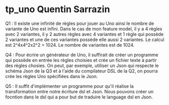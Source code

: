# tp_uno Quentin Sarrazin


Q1 : Il existe une infinité de règles pour jouer au Uno ainsi le nombre de variante de Uno est infini. Dans le cas de mon feature model, il y a 4 règles avec 2 variantes, il y 2 autres règles avec 4 variantes et 1 règle qui possède 2 variantes et une de ces variantes possède elle aussi 2 variantes. Le calcul est 2^4x4^2x2^2 = 1024. Le nombre de variantes est de 1024.


Q4 : Pour écrire un générateur de Uno, il suffirait de créer un programme qui possède en entrée les règles choisies et crée un fichier texte à partir des règles chosies. On peut, par exemple, utiliser un Json qui respecte le schéma Json de la Q3 et à l'aide du compilateur DSL de la Q2, on pourra crée les règles Uno spécifiées dans le Json.


Q5 : Il suffit d'implémenter un programme pour qu'il réalise la transformation entre notre écriture dsl et Json. Nous pouvons créer un focntion dans le dsl qui a pour but de traduire le language dsl en Json.
